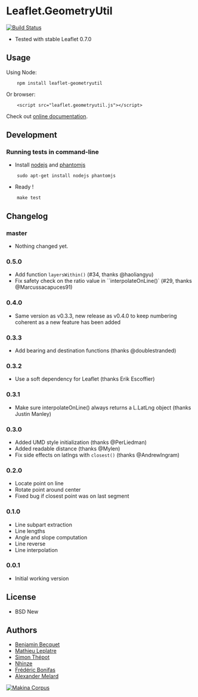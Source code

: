 Leaflet.GeometryUtil
====================

[![Build Status](https://travis-ci.org/makinacorpus/Leaflet.GeometryUtil.png?branch=master)](https://travis-ci.org/makinacorpus/Leaflet.GeometryUtil)

* Tested with stable Leaflet 0.7.0

Usage
-----

Using Node:

```
    npm install leaflet-geometryutil
```

Or browser:

```
    <script src="leaflet.geometryutil.js"></script>
```


Check out [online documentation](http://makinacorpus.github.io/Leaflet.GeometryUtil/).


Development
-----------

### Running tests in command-line

* Install [nodejs](http://nodejs.org) and [phantomjs](http://phantomjs.org)

```
    sudo apt-get install nodejs phantomjs
```

* Ready !

```
    make test
```

Changelog
---------

### master ###

* Nothing changed yet.

### 0.5.0 ###

* Add function `layersWithin()` (#34, thanks @haoliangyu)
* Fix safety check on the ratio value in ``interpolateOnLine()` (#29, thanks @Marcussacapuces91)

### 0.4.0 ###

* Same version as v0.3.3, new release as v0.4.0 to keep numbering coherent as a new feature has been added

### 0.3.3 ###

* Add bearing and destination functions (thanks @doublestranded)

### 0.3.2 ###

* Use a soft dependency for Leaflet (thanks Erik Escoffier)

### 0.3.1 ###

* Make sure interpolateOnLine() always returns a L.LatLng object (thanks Justin Manley)

### 0.3.0 ###

* Added UMD style initialization (thanks @PerLiedman)
* Added readable distance (thanks @Mylen)
* Fix side effects on latlngs with `closest()` (thanks @AndrewIngram)

### 0.2.0 ###

* Locate point on line
* Rotate point around center
* Fixed bug if closest point was on last segment

### 0.1.0 ###

* Line subpart extraction
* Line lengths
* Angle and slope computation
* Line reverse
* Line interpolation

### 0.0.1 ###

* Initial working version


License
-------

* BSD New


Authors
-------

* [Benjamin Becquet](https://github.com/bbecquet)
* [Mathieu Leplatre](https://github.com/leplatrem)
* [Simon Thépot](https://github.com/djcoin)
* [Nhinze](https://github.com/nhinze)
* [Frédéric Bonifas](https://github.com/fredericbonifas)
* [Alexander Melard](https://github.com/mylen)

[![Makina Corpus](http://depot.makina-corpus.org/public/logo.gif)](http://makinacorpus.com)
